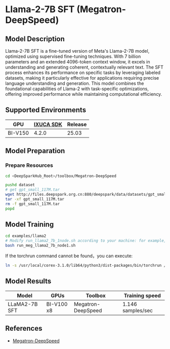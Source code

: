 # Llama-2-7B SFT (Megatron-DeepSpeed)

## Model Description

Llama-2-7B SFT is a fine-tuned version of Meta's Llama-2-7B model, optimized using supervised fine-tuning techniques.
With 7 billion parameters and an extended 4096-token context window, it excels in understanding and generating coherent,
contextually relevant text. The SFT process enhances its performance on specific tasks by leveraging labeled datasets,
making it particularly effective for applications requiring precise language understanding and generation. This model
combines the foundational capabilities of Llama-2 with task-specific optimizations, offering improved performance while
maintaining computational efficiency.

## Supported Environments

| GPU    | [IXUCA SDK](https://gitee.com/deep-spark/deepspark#%E5%A4%A9%E6%95%B0%E6%99%BA%E7%AE%97%E8%BD%AF%E4%BB%B6%E6%A0%88-ixuca) | Release |
|--------|-----------|---------|
| BI-V150 | 4.2.0     |  25.03  |

## Model Preparation

### Prepare Resources

```sh
cd <DeepSparkHub_Root>/toolbox/Megatron-DeepSpeed

pushd dataset
# get gpt_small_117M.tar
wget http://files.deepspark.org.cn:880/deepspark/data/datasets/gpt_small_117M.tar
tar -xf gpt_small_117M.tar
rm -f gpt_small_117M.tar
popd
```

## Model Training

```sh
cd examples/llama2
# Modify run_llama2_7b_1node.sh according to your machine: for example, HOST_NAME, ADDR_ARRAY, CONTAINER_NAME, NCCL_SOCKET_IFNAME
bash run_meg_llama2_7b_node1.sh
```

If the torchrun command cannot be found，you can execute:

```sh
ln -s /usr/local/corex-3.1.0/lib64/python3/dist-packages/bin/torchrun /usr/local/bin/
```

## Model Results

| Model         | GPUs       | Toolbox            | Training speed    |
|---------------|------------|--------------------|-------------------|
| LLaMA2-7B SFT | BI-V100 x8 | Megatron-DeepSpeed | 1.146 samples/sec |

## References

- [Megatron-DeepSpeed](https://github.com/microsoft/Megatron-DeepSpeed)
